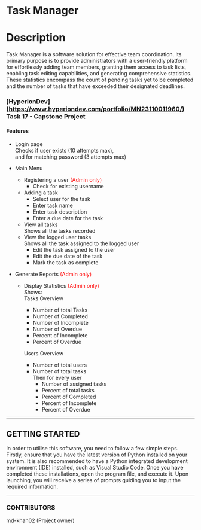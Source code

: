 # Task Manager

# Description

Task Manager is a software solution for effective team coordination. Its primary purpose is to provide administrators with a user-friendly platform for effortlessly adding team members, granting them access to task lists, enabling task editing capabilities, and generating comprehensive statistics. These statistics encompass the count of pending tasks yet to be completed and the number of tasks that have exceeded their designated deadlines.

### [HyperionDev] (https://www.hyperiondev.com/portfolio/MN23110011960/) Task 17 - Capstone Project 

#### Features

- Login page <br> Checks if user exists (10 attempts max),<br> and for matching password (3 attempts max)
- Main Menu
  - Registering a user <font color=red>(Admin only)</font>
    - Check for existing username
  - Adding a task
    - Select user for the task
    - Enter task name
    - Enter task description
    - Enter a due date for the task
  - View all tasks<br>Shows all the tasks recorded
  - View the logged user tasks<br>Shows all the task assigned to the logged user
    - Edit the task assigned to the user
    - Edit the due date of the task
    - Mark the task as complete

- Generate Reports <font color=red>(Admin only)</font>
  - Display Statistics <font color=red>(Admin only)</font>
    <br>Shows:<br>Tasks Overview
    - Number of total Tasks
    - Number of Completed
    - Number of Incomplete
    - Number of Overdue
    - Percent of Incomplete
    - Percent of Overdue

    Users Overview
    - Number of total users
    - Number of total tasks
    <br>Then for every user
      - Number of assigned tasks
      - Percent of total tasks
      - Percent of Completed
      - Percent of Incomplete
      - Percent of Overdue
---------------------------------------------------------------------------------------------

## GETTING STARTED
In order to utilise this software, you need to follow a few simple steps. Firstly, ensure that you have the latest version of Python installed on your system. It is also recommended to have a Python integrated development environment (IDE) installed, such as Visual Studio Code. Once you have completed these installations, open the program file, and execute it. Upon launching, you will receive a series of prompts guiding you to input the required information.

---------------------------------------------------------------------------------------------

### CONTRIBUTORS
md-khan02 (Project owner)
